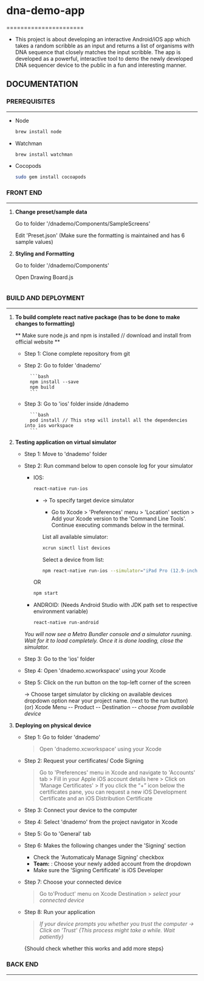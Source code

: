 # dna-demo-app
======================
- This project is about developing an interactive Android/iOS app which takes a random scribble as an input and returns a list of organisms with DNA sequence that closely matches the input scribble. The app is developed as a powerful, interactive tool to demo the newly developed DNA sequencer device to the public in a fun and interesting manner.

## DOCUMENTATION

### PREREQUISITES
-------------
- Node

    ```bash
    brew install node
    ```

- Watchman

    ```bash
    brew install watchman
    ```

- Cocopods

    ```bash
    sudo gem install cocoapods
    ```

### FRONT END
-------------

1. **Change preset/sample data**

    Go to folder '/dnademo/Components/SampleScreens'

    Edit 'Preset.json' (Make sure the formatting is maintained and has 6 sample values)

2. **Styling and Formatting**

    Go to folder '/dnademo/Components'

    Open Drawing Board.js
    
    ~~~Mention line numbers or code blocks to be edited~~~

### BUILD AND DEPLOYMENT
-------------

1. **To build complete react native package (has to be done to make changes to formatting)**

    ** Make sure node.js and npm is installed // download and install from official website **

    - Step 1: Clone complete repository from git
    - Step 2: Go to folder 'dnademo'

            ```bash
            npm install --save
            npm build
            ```
    - Step 3: Go to 'ios' folder inside /dnademo

            ```bash
            pod install // This step will install all the dependencies into ios workspace
            ```

2. **Testing application on virtual simulator**

    - Step 1: Move to 'dnademo' folder
    - Step 2: Run command below to open console log for your simulator

        - IOS:

            ```bash
            react-native run-ios
            ```

            * -> To specify target device simulator

                * Go to Xcode > 'Preferences' menu > 'Location' section > Add your Xcode version to the 'Command Line Tools'. Continue executing commands below in the terminal.

                List all available simulator:

                ```bash
                xcrun simctl list devices
                ```

                Select a device from list:

                ```bash
                npm react-native run-ios --simulator="iPad Pro (12.9-inch) (3rd generation)"
                ```
            OR

            ```bash
            npm start
            ```

        - ANDROID: (Needs Android Studio with JDK path set to respective environment variable)

            ```bash
            react-native run-android
            ```
        *You will now see a Metro Bundler console and a simulator ruuning. Wait for it to load completely. Once it is done loading, close the simulator.*

    - Step 3: Go to the 'ios' folder
    - Step 4: Open 'dnademo.xcworkspace' using your Xcode
    - Step 5: Click on the run button on the top-left corner of the screen

        -> Choose target simulator by clicking on available devices dropdown option near your project name. (next to the run button)
            (or) Xcode Menu -- Product -- Destination -- *choose from available device*

3. **Deploying on physical device**

    - Step 1: Go to folder 'dnademo'
        > Open 'dnademo.xcworkspace' using your Xcode
    - Step 2: Request your certificates/ Code Signing
        > Go to 'Preferences' menu in Xcode and navigate to 'Accounts' tab
            >  Fill in your Apple iOS account details here
            >  Click on 'Manage Certificates'
            >  If you click the “+” icon below the certificates pane, you can request a new iOS Development Certificate and an iOS             Distribution Certificate
    - Step 3: Connect your device to the computer
    - Step 4: Select 'dnademo' from the project navigator in Xcode
    - Step 5: Go to 'General' tab
    - Step 6: Makes the following changes under the 'Signing' section
        - Check the 'Automaticaly Manage Signing' checkbox
        - __Team:__ : Choose your newly added account from the dropdown
        - Make sure the 'Signing Certificate' is iOS Developer
    - Step 7: Choose your connected device
        > Go to'Product' menu on Xcode
        > Destination > *select your connected device*
    - Step 8: Run your application
        > *If your device prompts you whether you trust the computer -> Click on 'Trust' {This process might take a while. Wait patiently}*

        {Should check whether this works and add more steps}
    

### BACK END
-------------